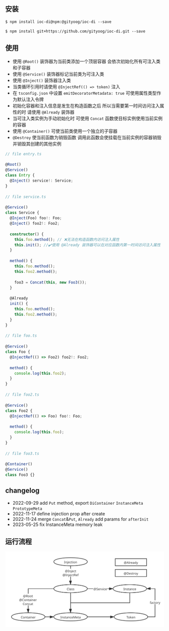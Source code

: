 ## 安装

```
$ npm install ioc-di@npm:@gityoog/ioc-di --save
```

```
$ npm install git+https://github.com/gityoog/ioc-di.git --save
```

## 使用

- 使用 `@Root()` 装饰器为当前类添加一个顶层容器 会依次初始化所有可注入类和子容器
- 使用 `@Service()` 装饰器标记当前类为可注入类
- 使用 `@Inject()` 装饰器注入类
- 当类循环引用时请使用 `@InjectRef(() => token)` 注入
- 在 `tsconfig.json` 中设置 `emitDecoratorMetadata: true` 可使用属性类型作为默认注入令牌
- 初始化容器和注入信息是发生在构造函数之后 所以当需要第一时间访问注入属性的时 请使用 `@Already` 装饰器
- 当可注入类实例为手动初始化时 可使用 `Concat` 函数使目标实例使用当前实例的容器
- 使用 `@Container()` 可使当前类使用一个独立的子容器
- `@Destroy` 使当前函数为销毁函数 调用此函数会使挂载在当前实例的容器销毁 并销毁其创建的其他实例

```ts
// file entry.ts

@Root()
@Service()
class Entry {
  @Inject() service!: Service;
}

// file service.ts

@Service()
class Service {
  @Inject(Foo) foo!: Foo;
  @Inject() foo2!: Foo2;

  constructor() {
    this.foo.method(); // ❌无法在构造函数内访问注入属性
    this.init(); //✔️使用 @Already 装饰器可以在对应函数内第一时间访问注入属性
  }

  method() {
    this.foo.method();
    this.foo2.method();

    foo3 = Concat(this, new Foo3());
  }

  @Already
  init() {
    this.foo.method();
    this.foo2.method();
  }
}

// file foo.ts

@Service()
class Foo {
  @InjectRef(() => Foo2) foo2!: Foo2;

  method() {
    console.log(this.foo2);
  }
}

// file foo2.ts

@Service()
class Foo2 {
  @InjectRef(() => Foo) foo!: Foo;

  method() {
    console.log(this.foo);
  }
}

// file foo3.ts

@Container()
@Service()
class Foo3 {}
```

## changelog

- 2022-09-29 add `Put` method, export `DiContainer` `InstanceMeta` `PrototypeMeta`
- 2022-11-17 define injection prop after create
- 2022-11-24 merge `Concat`&`Put`, `Already` add params for `afterInit`
- 2023-05-25 fix InstanceMeta memory leak

## 运行流程

![image](./img/structure.svg)
